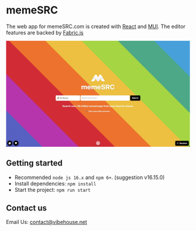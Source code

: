 # memeSRC

The web app for memeSRC.com is created with [React](https://reactjs.org/docs/getting-started.html) and [MUI](https://mui.com/material-ui/getting-started/overview/). The editor features are backed by [Fabric.js](http://fabricjs.com/docs/)

![memeSRC screenshot](/screenshot.jpg?raw=true "memeSRC.com")

## Getting started

- Recommended `node js 16.x` and `npm 6+`. (suggestion v16.15.0)
- Install dependencies: `npm install`
- Start the project: `npm run start`

## Contact us

Email Us: contact@vibehouse.net
